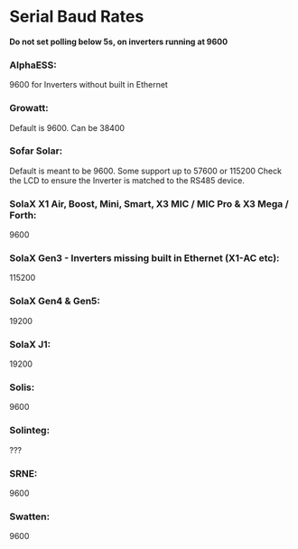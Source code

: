 # Serial Baud Rates

**Do not set polling below 5s, on inverters running at 9600**

### AlphaESS:

9600 for Inverters without built in Ethernet

### Growatt:

Default is 9600. Can be 38400

### Sofar Solar:

Default is meant to be 9600. Some support up to 57600 or 115200
Check the LCD to ensure the Inverter is matched to the RS485 device.

### SolaX X1 Air, Boost, Mini, Smart, X3 MIC / MIC Pro & X3 Mega / Forth:

9600

### SolaX Gen3 - Inverters missing built in Ethernet (X1-AC etc):

115200

### SolaX Gen4 & Gen5:

19200

### SolaX J1:

19200

### Solis:

9600

### Solinteg:

???

### SRNE:

9600

### Swatten:

9600